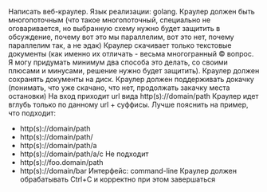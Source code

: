 Написать веб-краулер.
Язык реализации: golang.
Краулер должен быть многопоточным (что такое многопоточный, специально не оговаривается, но выбранную схему нужно будет защитить в обсуждение, почему вот это мы параллелим, вот это нет, почему параллелим так, а не эдак)
Краулер скачивает только текстовые документы (как именно их отличать - весьма многогранный © вопрос. Я могу придумать минимум два способа это делать, со своими плюсами и минусами, решение нужно будет защитить).
Краулер должен сохранять документы на диск.
Краулер должен поддерживать докачку (понимать, что уже скачано, что нет, продолжать закачку места остановки)
На вход приходит url вида http(s)://domain/path
Краулер идет вглубь только по данному url + суффисы.
Лучше пояснить на пример, что подходит:
- http(s)://domain/path
- http(s)://domain/path/
- http(s)://domain/path/a
- http(s)://domain/path/a/c
Не подходит
- http(s)://foo.domain/path
- http(s)://domain/bar
Интерфейс: command-line
Краулер должен обрабатывать Ctrl+C и корректно при этом завершаться
